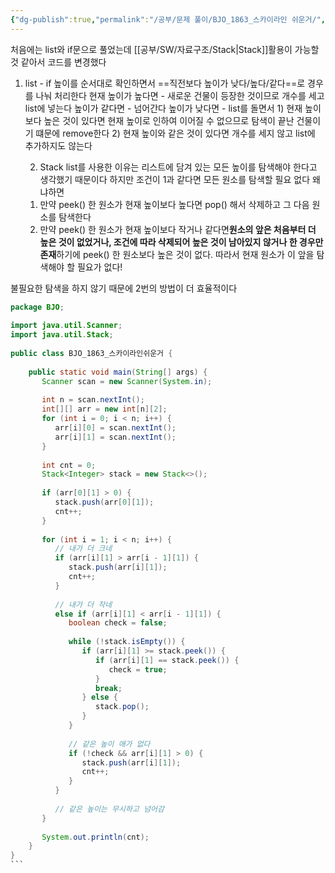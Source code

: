 ```yaml
---
{"dg-publish":true,"permalink":"/공부/문제 풀이/BJO_1863_스카이라인 쉬운거/","dgPassFrontmatter":true}
---
```


처음에는 list와 if문으로 풀었는데 [[공부/SW/자료구조/Stack\|Stack]]활용이 가능할 것 같아서 코드를 변경했다

1. list - if
   높이를 순서대로 확인하면서 ==직전보다 높이가 낮다/높다/같다==로 경우를 나눠 처리한다
   현재 높이가 높다면 - 새로운 건물이 등장한 것이므로 개수를 세고 list에 넣는다
   높이가 같다면 - 넘어간다
   높이가 낮다면 - list를 돌면서 1) 현재 높이보다 높은 것이 있다면 현재 높이로 인하여 이어질 수 없으므로 탐색이 끝난 건물이기 떄문에 remove한다 2) 현재 높이와 같은 것이 있다면 개수를 세지 않고 list에 추가하지도 않는다

   2. Stack
   list를 사용한 이유는 리스트에 담겨 있는 모든 높이를 탐색해야 한다고 생각했기 때문이다
   하지만 조건이 1과 같다면 모든 원소를 탐색할 필요 없다 왜냐하면
   1) 만약 peek() 한 원소가 현재 높이보다 높다면 pop() 해서 삭제하고 그 다음 원소를 탐색한다
   2) 만약 peek() 한 원소가 현재 높이보다 작거나 같다면**원소의 앞은 처음부터 더 높은 것이 없었거나, 조건에 따라 삭제되어 높은 것이 남아있지 않거나 한 경우만 존재**하기에 peek() 한 원소보다 높은 것이 없다. 따라서 현재 원소가 이 앞을 탐색해야 할 필요가 없다!

불필요한 탐색을 하지 않기 때문에 2번의 방법이 더 효율적이다

````java
package BJO;  
  
import java.util.Scanner;  
import java.util.Stack;  
  
public class BJO_1863_스카이라인쉬운거 {  
  
    public static void main(String[] args) {  
       Scanner scan = new Scanner(System.in);  
  
       int n = scan.nextInt();  
       int[][] arr = new int[n][2];  
       for (int i = 0; i < n; i++) {  
          arr[i][0] = scan.nextInt();  
          arr[i][1] = scan.nextInt();  
       }  
  
       int cnt = 0;  
       Stack<Integer> stack = new Stack<>();  
  
       if (arr[0][1] > 0) {  
          stack.push(arr[0][1]);  
          cnt++;  
       }  
  
       for (int i = 1; i < n; i++) {  
          // 내가 더 크네  
          if (arr[i][1] > arr[i - 1][1]) {  
             stack.push(arr[i][1]);  
             cnt++;  
          }  
  
          // 내가 더 작네  
          else if (arr[i][1] < arr[i - 1][1]) {  
             boolean check = false;  
  
             while (!stack.isEmpty()) {  
                if (arr[i][1] >= stack.peek()) {  
                   if (arr[i][1] == stack.peek()) {  
                      check = true;  
                   }  
                   break;  
                } else {  
                   stack.pop();  
                }  
             }  
  
             // 같은 높이 애가 없다  
             if (!check && arr[i][1] > 0) {  
                stack.push(arr[i][1]);  
                cnt++;  
             }  
          }  
            
          // 같은 높이는 무시하고 넘어감  
       }  
  
       System.out.println(cnt);  
    }  
}
```